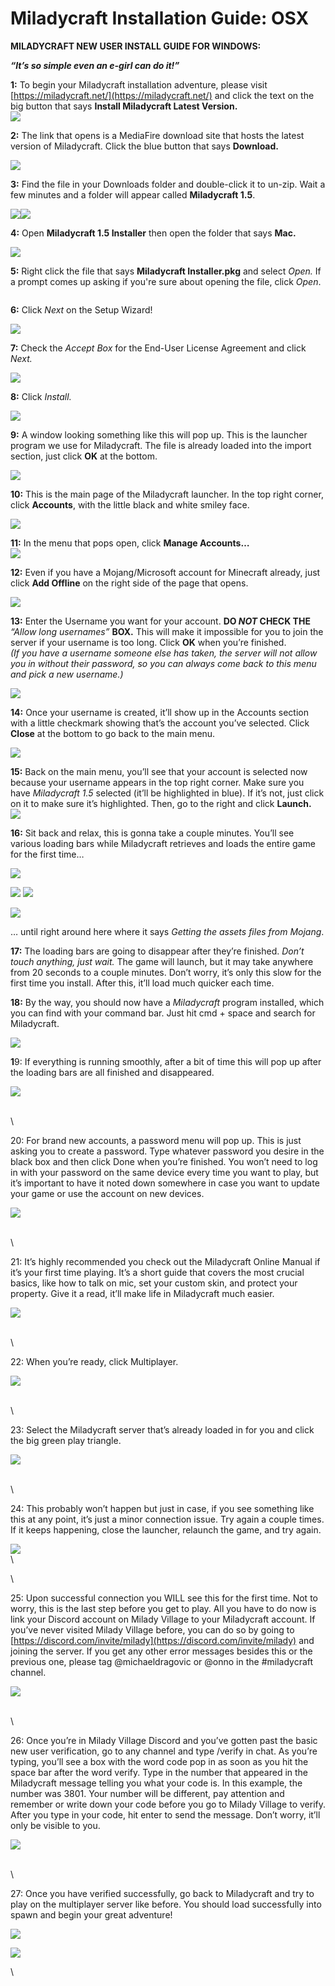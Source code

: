 # Miladycraft Installation Guide: OSX

**MILADYCRAFT NEW USER INSTALL GUIDE FOR WINDOWS:**

_**“It’s so simple even an e-girl can do it!”**_

**1:** To begin your Miladycraft installation adventure, please visit [https://miladycraft.net/](https://miladycraft.net/) and click the text on the big button that says **Install Miladycraft Latest Version.**\
![](<.gitbook/assets/0 (1).png>)

**2:** The link that opens is a MediaFire download site that hosts the latest version of Miladycraft. Click the blue button that says **Download.**

![](<.gitbook/assets/1 (1).png>)

**3:** Find the file in your Downloads folder and double-click it to un-zip. Wait a few minutes and a folder will appear called **Miladycraft 1.5**.

![](.gitbook/assets/image.png)![](<.gitbook/assets/image (1).png>)

**4:** Open **Miladycraft 1.5 Installer** then open the folder that says **Mac.**

![](<.gitbook/assets/Screenshot 2024-06-25 at 9.07.41 PM.png>)

**5:** Right click the file that says **Miladycraft Installer.pkg** and select _Open._ If a prompt comes up asking if you're sure about opening the file, click _Open_.

<figure><img src=".gitbook/assets/Screenshot 2024-06-25 at 9.09.19 PM.png" alt=""><figcaption></figcaption></figure>

**6:** Click _Next_ on the Setup Wizard!

![](.gitbook/assets/6.png)

**7:** Check the _Accept Box_ for the End-User License Agreement and click _Next._

![](.gitbook/assets/7.png)

**8:** Click _Install._

![](.gitbook/assets/8.png)

**9:** A window looking something like this will pop up. This is the launcher program we use for Miladycraft. The file is already loaded into the import section, just click **OK** at the bottom.

![](.gitbook/assets/9.png)

**10:** This is the main page of the Miladycraft launcher. In the top right corner, click **Accounts**, with the little black and white smiley face.

![](.gitbook/assets/10.png)

**11:** In the menu that pops open, click **Manage Accounts…**\
![](.gitbook/assets/11.png)

**12:** Even if you have a Mojang/Microsoft account for Minecraft already, just click **Add Offline** on the right side of the page that opens.

![](.gitbook/assets/12.png)

**13:** Enter the Username you want for your account. **DO **_**NOT**_** CHECK THE** _“Allow long usernames”_ **BOX.** This will make it impossible for you to join the server if your username is too long. Click **OK** when you’re finished.\
_(If you have a username someone else has taken, the server will not allow you in without their password, so you can always come back to this menu and pick a new username.)_

![](.gitbook/assets/13.png)

**14:** Once your username is created, it’ll show up in the Accounts section with a little checkmark showing that’s the account you’ve selected. Click **Close** at the bottom to go back to the main menu.

![](.gitbook/assets/14.png)

**15:** Back on the main menu, you’ll see that your account is selected now because your username appears in the top right corner. Make sure you have _Miladycraft 1.5_ selected (it’ll be highlighted in blue). If it’s not, just click on it to make sure it’s highlighted. Then, go to the right and click **Launch.**\
![](.gitbook/assets/15.png)

**16:** Sit back and relax, this is gonna take a couple minutes. You’ll see various loading bars while Miladycraft retrieves and loads the entire game for the first time…

![](.gitbook/assets/16.png)

![](.gitbook/assets/17.png) ![](.gitbook/assets/18.png)

![](.gitbook/assets/19.png)

… until right around here where it says _Getting the assets files from Mojang_.

**17:** The loading bars are going to disappear after they’re finished. _Don’t touch anything, just wait._ The game will launch, but it may take anywhere from 20 seconds to a couple minutes. Don’t worry, it’s only this slow for the first time you install. After this, it’ll load much quicker each time.

**18:** By the way, you should now have a _Miladycraft_ program installed, which you can find with your command bar. Just hit cmd + space and search for Miladycraft.

![](.gitbook/assets/20.png)

**1**9: If everything is running smoothly, after a bit of time this will pop up after the loading bars are all finished and disappeared.

![](https://lh7-us.googleusercontent.com/docsz/AD\_4nXdbpQXpmT9tIrBniX4S4on6JcjUXg\_v2G8xfbDhCXUTAlPiZ0UWAa0dDU\_9AHJYNcbxjux65uyZgt8j7g3Zl96XusuTKBEaOG9MEFJD\_ffGqTns2CMVxd7toaV3-axoArlbgvOmSDPV7rLqPvv2hjQyNUKC?key=ick6\_0ytG5BWIBGaiZz09Q)

\
\


20: For brand new accounts, a password menu will pop up. This is just asking you to create a password. Type whatever password you desire in the black box and then click Done when you’re finished. You won’t need to log in with your password on the same device every time you want to play, but it’s important to have it noted down somewhere in case you want to update your game or use the account on new devices.

![](https://lh7-us.googleusercontent.com/docsz/AD\_4nXdRlK8fpM9G8oQv2dcXMFE8cRGQ3x\_nqK0CVIunceuLVbfdmqpRA8oKftex8YNeWcGl0xhs42-KNihFzNbs3mNk6K3lLfXNWhlIF97zlLsbsG-Cu0ill\_l2u-S0vh\_sDPkwSVMArUziY4MMp97o3QE9CVTp?key=ick6\_0ytG5BWIBGaiZz09Q)

\
\


21: It’s highly recommended you check out the Miladycraft Online Manual if it’s your first time playing. It’s a short guide that covers the most crucial basics, like how to talk on mic, set your custom skin, and protect your property. Give it a read, it’ll make life in Miladycraft much easier.

![](https://lh7-us.googleusercontent.com/docsz/AD\_4nXesXz9ANoFx7gZa\_7dmj33Rd4RnzPA3WFAeFecE1E8QqGoIzGsBAJUyImsaW1NbJP8QR-8QZtCDTyfZRs51fIr2FjgPbn9u58qq4Z-OK2UUePy3XY6L2qL3NX8b\_Yebm-Un1yrZQxi4KmcPuOV4BRE5hKRp?key=ick6\_0ytG5BWIBGaiZz09Q)

\
\


22: When you’re ready, click Multiplayer.

![](https://lh7-us.googleusercontent.com/docsz/AD\_4nXdMhHDaw4lCcUznYZ-VFlSpwTN2sqzGZJ3xKtGWVV36QNoCTNbTPa0gZ4oeS3MK1bLjT1IdLBqEqTritSCF0AOjf8IP7-hLO-R-RZNbl6-q1Y\_\_ejCF1\_aur-Z1koabSoSvH4zp6uYVGRTTH-jzgtsTDANS?key=ick6\_0ytG5BWIBGaiZz09Q)

\
\


23: Select the Miladycraft server that’s already loaded in for you and click the big green play triangle.

![](https://lh7-us.googleusercontent.com/docsz/AD\_4nXfKsf47rIIqIO2MMe\_gHwDCxjKCx\_dkOhgIq8RFIdK1j2M4XpBbT-n-7bflyruDVIw5slkTEEUdicS\_N4WEBuYwLZxaJAz6cdGv-Hodq7BtxkFGGGRCAkdQv7BekaLWXr\_jRF1e0vt5iFsfuTK8oLnF49Y?key=ick6\_0ytG5BWIBGaiZz09Q)

\
\


24: This probably won’t happen but just in case, if you see something like this at any point, it’s just a minor connection issue. Try again a couple times. If it keeps happening, close the launcher, relaunch the game, and try again.&#x20;

![](https://lh7-us.googleusercontent.com/docsz/AD\_4nXfC5IO-PSoJ7tkJinkWgTNBeO4grHAQr7pngg-P2WjgqYTFfnm1KkwazuTNvOJitKbfrIjGMwdK5mFHcQuQOgGdjcn9queHsEAUZFnhGq0alDf27X1PtqcNyHHhXV5kdXFnl1CZz4tl3T5yl-dw9yRqFafu?key=ick6\_0ytG5BWIBGaiZz09Q)\
\


\


25: Upon successful connection you WILL see this for the first time. Not to worry, this is the last step before you get to play. All you have to do now is link your Discord account on Milady Village to your Miladycraft account. If you’ve never visited Milady Village before, you can do so by going to [https://discord.com/invite/milady](https://discord.com/invite/milady) and joining the server. If you get any other error messages besides this or the previous one, please tag @michaeldragovic or @onno in the #miladycraft channel.

![](https://lh7-us.googleusercontent.com/docsz/AD\_4nXcw1Dy7OeosoSuDw\_oepKfTqCbvot87YuuC5YIB5fglJ0-7\_bP-xwiUTRnlV3NnZX\_1cxhkueJ1V\_NXOQIxUEjgRVw9zXV5Vfx6mcp0T1Bz8FaRPYFqSqHq-63K0OZqdif4lxMkrgNWBd4aGLa4T5Wwhho?key=ick6\_0ytG5BWIBGaiZz09Q)

\
\


26: Once you’re in Milady Village Discord and you’ve gotten past the basic new user verification, go to any channel and type /verify in chat. As you’re typing, you’ll see a box with the word code pop in as soon as you hit the space bar after the word verify. Type in the number that appeared in the Miladycraft message telling you what your code is. In this example, the number was 3801. Your number will be different, pay attention and remember or write down your code before you go to Milady Village to verify. After you type in your code, hit enter to send the message. Don’t worry, it’ll only be visible to you.

![](https://lh7-us.googleusercontent.com/docsz/AD\_4nXd\_1YO5Ur7w5Fz57-7l8v9vlWTjUVaCSoH9RBDEHRPbW0iYeyNT8ytoKBYQ2JY2Wfv\_m6EvQNLEwv7sM5mGfMYfSA2b66G7oR0C35EkEK3V88e8J1on9EziJd9HH3SbG85IHgA8wk2iOLcBjXX3jlCDdSQ?key=ick6\_0ytG5BWIBGaiZz09Q)

\
\


27: Once you have verified successfully, go back to Miladycraft and try to play on the multiplayer server like before. You should load successfully into spawn and begin your great adventure!&#x20;

![](https://lh7-us.googleusercontent.com/docsz/AD\_4nXcMctESthd0RcH9-mgilWxg6b4JlMFL3J9CgWKpXOPzcdhN5xz2bd4DV8soRJFKDiYXgLe5NlgAK0-ZEbGiYaZRHXZVVaEW0wBi7HO9goJhZYCwd7VsDxxCkMgGvhwa4kdvrq3eOcow-KhCgYfOUvS94J3Y?key=ick6\_0ytG5BWIBGaiZz09Q)

![](https://lh7-us.googleusercontent.com/docsz/AD\_4nXd5fmgNVhunFY1FXNXOgRJJpzbmkoIYDDLLbumoWgWT-EQRloY66OABDhfFEjh5sQ7Lh7QQ9suti-QJKQwlo2HwhSZaJuCo63qbv6Tnv\_5XQqVzEVua6OTfMAL1q7646FA7yMB\_9l4PUbLtN7m1qEiiXGM?key=ick6\_0ytG5BWIBGaiZz09Q)

\
